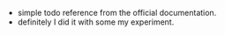* simple todo reference from the official documentation.
* definitely I did it with some my experiment.
